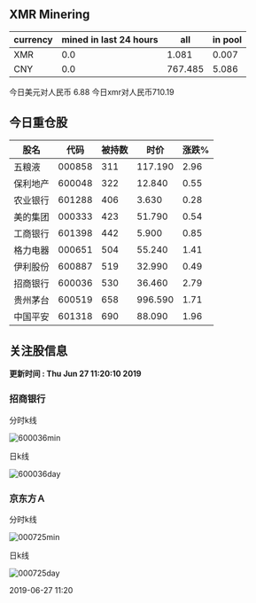 ## XMR Minering

|currency|mined in last 24 hours|all|in pool|
|---|---|---|---|
|XMR|0.0|1.081|0.007|
|CNY|0.0|767.485|5.086|

今日美元对人民币 6.88	今日xmr对人民币710.19


## 今日重仓股 

|股名|代码|被持数|时价|涨跌%|
|---|---|---|---|---|
|五粮液|000858|311|117.190|2.96|
|保利地产|600048|322|12.840|0.55|
|农业银行|601288|406|3.630|0.28|
|美的集团|000333|423|51.790|0.54|
|工商银行|601398|442|5.900|0.85|
|格力电器|000651|504|55.240|1.41|
|伊利股份|600887|519|32.990|0.49|
|招商银行|600036|530|36.460|2.79|
|贵州茅台|600519|658|996.590|1.71|
|中国平安|601318|690|88.090|1.96|

## 关注股信息
**更新时间 : Thu Jun 27 11:20:10 2019**
### 招商银行 
分时k线

![600036min](http://image.sinajs.cn/newchart/min/n/sh600036.gif)

日k线

![600036day](http://image.sinajs.cn/newchart/daily/n/sh600036.gif)

### 京东方Ａ 
分时k线

![000725min](http://image.sinajs.cn/newchart/min/n/sz000725.gif)

日k线

![000725day](http://image.sinajs.cn/newchart/daily/n/sz000725.gif)

2019-06-27 11:20
